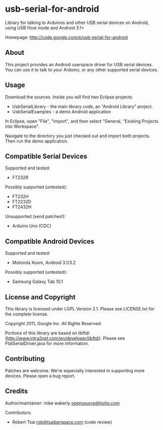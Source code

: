 # usb-serial-for-android

Library for talking to Arduinos and other USB serial devices on Android, using
USB Host mode and Android 3.1+

Homepage: http://code.google.com/p/usb-serial-for-android

## About

This project provides an Android userspace driver for USB serial devices.  You
can use it to talk to your Arduino, or any other supported serial devices.

## Usage

Download the sources.  Inside you will find two Eclipse projects:

* UsbSerialLibrary - the main library code, an "Android Library" project.
* UsbSerialExamples - a demo Android application

In Eclipse, open "File", "Import", and then select "General, "Existing Projects
into Workspace".

Navigate to the directory you just checked out and import both projects.  Then
run the demo application.


## Compatible Serial Devices

Supported and tested:

*   FT232R

Possibly supported (untested):

*   FT232H
*   FT2232D
*   FT2432H

Unsupported (send patches!):

*   Arduino Uno (CDC)


## Compatible Android Devices

Supported and tested:

*   Motorola Xoom, Android 3.1/3.2

Possibly supported (untested):

*   Samsung Galaxy Tab 10.1


## License and Copyright

This library is licensed under LGPL Version 2.1.  Please see LICENSE.txt for the
complete license.

Copyright 2011, Google Inc. All Rights Reserved.

Portions of this library are based on libftdi
(http://www.intra2net.com/en/developer/libftdi).  Please see
FtdiSerialDriver.java for more information.


## Contributing

Patches are welcome.  We're especially interested in supporting more devices.
Please open a bug report.


## Credits

Author/maintainer: mike wakerly <opensource@hoho.com>

Contributors:

*   Robert Tsai <rob@tsaiberspace.com> (code review)


